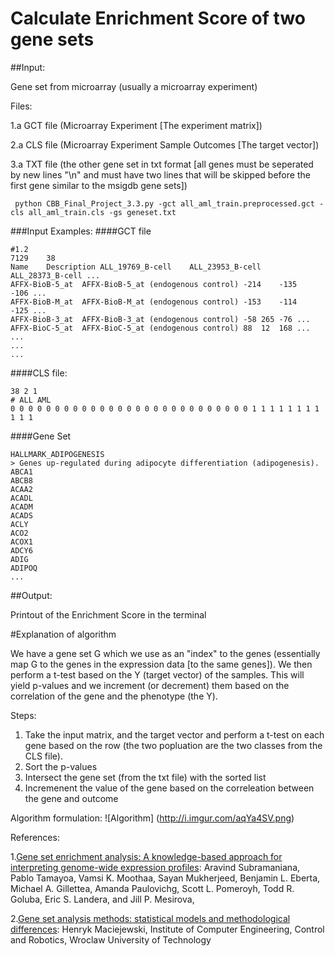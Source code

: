 # Calculate Enrichment Score of two gene sets

##Input:

Gene set from microarray (usually a microarray experiment)

Files:

1.a GCT file (Microarray Experiment [The experiment matrix])

2.a CLS file (Microarray Experiment Sample Outcomes [The target vector])

3.a TXT file (the other gene set in txt format [all genes must be seperated by new lines "\n" and must have two lines that will be skipped before the first gene similar to the msigdb gene sets]) 

```{python}
 python CBB_Final_Project_3.3.py -gct all_aml_train.preprocessed.gct -cls all_aml_train.cls -gs geneset.txt 

```

###Input Examples:
####GCT file
```
#1.2																																							
7129	38																																						
Name	Description	ALL_19769_B-cell	ALL_23953_B-cell	ALL_28373_B-cell ...
AFFX-BioB-5_at	AFFX-BioB-5_at (endogenous control)	-214	-135	-106 ...
AFFX-BioB-M_at	AFFX-BioB-M_at (endogenous control)	-153	-114	-125 ...
AFFX-BioB-3_at	AFFX-BioB-3_at (endogenous control)	-58	265	-76 ...
AFFX-BioC-5_at	AFFX-BioC-5_at (endogenous control)	88	12	168 ...
...
...
...
```
####CLS file:
```
38 2 1
# ALL AML
0 0 0 0 0 0 0 0 0 0 0 0 0 0 0 0 0 0 0 0 0 0 0 0 0 0 0 1 1 1 1 1 1 1 1 1 1 1
```

####Gene Set
```
HALLMARK_ADIPOGENESIS
> Genes up-regulated during adipocyte differentiation (adipogenesis).
ABCA1
ABCB8
ACAA2
ACADL
ACADM
ACADS
ACLY
ACO2
ACOX1
ADCY6
ADIG
ADIPOQ
...
```
##Output:

Printout of the Enrichment Score in the terminal

#Explanation of algorithm

We have a gene set G which we use as an "index" to the genes (essentially map G to the genes in the expression data [to the same genes]). We then perform a t-test based on the Y (target vector) of the samples. This will yield p-values and we increment (or decrement) them based on the correlation of the gene and the phenotype (the Y).

Steps:
1. Take the input matrix, and the target vector and perform a t-test on each gene based on the row (the two popluation are the two classes from the CLS file).
2. Sort the p-values
3. Intersect the gene set (from the txt file) with the sorted list
4. Incremenent the value of the gene based on the correleation between the gene and outcome
 
Algorithm formulation:
![Algorithm]
(http://i.imgur.com/aqYa4SV.png)

References:

1.[Gene set enrichment analysis: A knowledge-based
approach for interpreting genome-wide
expression profiles](http://www.pnas.org/content/102/43/15545.full.pdf): Aravind Subramaniana, Pablo Tamayoa, Vamsi K. Moothaa, Sayan Mukherjeed, Benjamin L. Eberta, Michael A. Gillettea, Amanda Paulovichg, Scott L. Pomeroyh, Todd R. Goluba, Eric S. Landera, and Jill P. Mesirova,

2.[Gene set analysis methods: statistical models and methodological differences](http://bib.oxfordjournals.org/content/15/4/504.full): Henryk Maciejewski, Institute of Computer Engineering, Control and Robotics, Wroclaw University of Technology
